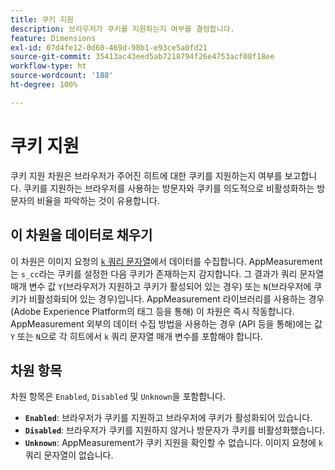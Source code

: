 ```yaml
---
title: 쿠키 지원
description: 브라우저가 쿠키를 지원하는지 여부를 결정합니다.
feature: Dimensions
exl-id: 07d4fe12-0d60-469d-98b1-e93ce5a0fd21
source-git-commit: 35413ac43eed5ab7218794f26e4753acf08f18ee
workflow-type: ht
source-wordcount: '188'
ht-degree: 100%

---
```


# 쿠키 지원

쿠키 지원 차원은 브라우저가 주어진 히트에 대한 쿠키를 지원하는지 여부를 보고합니다. 쿠키를 지원하는 브라우저를 사용하는 방문자와 쿠키를 의도적으로 비활성화하는 방문자의 비율을 파악하는 것이 유용합니다.

## 이 차원을 데이터로 채우기

이 차원은 이미지 요청의 [`k` 쿼리 문자열](/help/implement/validate/query-parameters.md)에서 데이터를 수집합니다. AppMeasurement는 `s_cc`라는 쿠키를 설정한 다음 쿠키가 존재하는지 감지합니다. 그 결과가 쿼리 문자열 매개 변수 값 `Y`(브라우저가 지원하고 쿠키가 활성되어 있는 경우) 또는 `N`(브라우저에 쿠키가 비활성화되어 있는 경우)입니다. AppMeasurement 라이브러리를 사용하는 경우(Adobe Experience Platform의 태그 등을 통해) 이 차원은 즉시 작동합니다. AppMeasurement 외부의 데이터 수집 방법을 사용하는 경우 (API 등을 통해)에는 값 `Y` 또는 `N`으로 각 히트에서 `k` 쿼리 문자열 매개 변수를 포함해야 합니다.

## 차원 항목

차원 항목은 `Enabled`, `Disabled` 및 `Unknown`을 포함합니다.

* **`Enabled`**: 브라우저가 쿠키를 지원하고 브라우저에 쿠키가 활성화되어 있습니다.
* **`Disabled`**: 브라우저가 쿠키를 지원하지 않거나 방문자가 쿠키를 비활성화했습니다.
* **`Unknown`**: AppMeasurement가 쿠키 지원을 확인할 수 없습니다. 이미지 요청에 `k` 쿼리 문자열이 없습니다.
